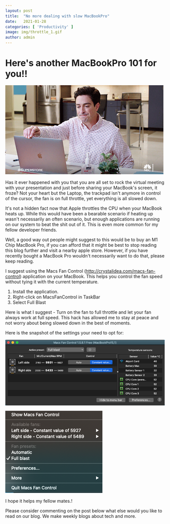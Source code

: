 ```yaml
---
layout:	post
title:	"No more dealing with slow MacBookPro"
date:	2021-01-28
categories: [ 'Productivity' ]
image: img/throttle_1.gif
author: admin
---
```


# Here's another MacBookPro 101 for you!!

![](/img/throttle_1.gif)

Has it ever happened with you that you are all set to rock the virtual meeting with your presentation and just before sharing your MacBook's screen, it froze? Not your heart but the Laptop, the trackpad isn't anymore in control of the cursor, the fan is on full throttle, yet everything is all slowed down.

It's not a hidden fact now that Apple throttles the CPU when your MacBook heats up. While this would have been a bearable scenario if heating up wasn't necessarily an often scenario, but enough applications are running on our system to beat the shit out of it. This is even more common for my fellow developer friends.

Well, a good way out people might suggest to this would be to buy an M1 Chip MacBook Pro, if you can afford that it might be best to stop reading this blog further and visit a nearby apple store. However, if you have recently bought a MacBook Pro wouldn't necessarily want to do that, please keep reading.

I suggest using the Macs Fan Control (http://crystalidea.com/macs-fan-control) application on your MacBook. This helps you control the fan speed without tying it with the current temperature.

1. Install the application.
2. Right-click on MacsFanControl in TaskBar
3. Select Full Blast

Here is what I suggest - Turn on the fan to full throttle and let your fan always work at full speed. This hack has allowed me to stay at peace and not worry about being slowed down in the best of moments.

Here is the snapshot of the settings your need to opt for:

![](/img/throttle_2.png)

![](/img/throttle_3.png)

I hope it helps my fellow mates.!

Please consider commenting on the post below what else would you like to read on our blog. 
We make weekly blogs about tech and more.

